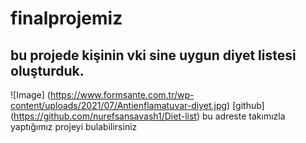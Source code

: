 # finalprojemiz
## bu projede kişinin vki sine uygun diyet listesi oluşturduk.
![Image] (https://www.formsante.com.tr/wp-content/uploads/2021/07/Antienflamatuvar-diyet.jpg)
[github] (https://github.com/nurefsansavash1/Diet-list) bu adreste takımızla yaptığımız projeyi bulabilirsiniz



